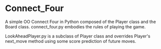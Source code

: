 # Connect_Four
A simple OO Connect Four in Python composed of the Player class and the Board class. connect_four.py embodies the rules of playing the game. 

LookAheadPlayer.py is a subclass of Player class and overrides Player's next_move method using some score prediction of future moves. 
